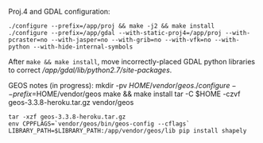 Proj.4 and GDAL configuration:

    ./configure --prefix=/app/proj && make -j2 && make install
    ./configure --prefix=/app/gdal --with-static-proj4=/app/proj --with-pcraster=no --with-jasper=no --with-grib=no --with-vfk=no --with-python --with-hide-internal-symbols
    
After `make && make install`, move incorrectly-placed GDAL python libraries to correct */app/gdal/lib/python2.7/site-packages*.

GEOS notes (in progress):
    mkdir -pv $HOME/vendor/geos
    ./configure --prefix=$HOME/vendor/geos
    make && make install
    tar -C $HOME -czvf geos-3.3.8-heroku.tar.gz vendor/geos

    tar -xzf geos-3.3.8-heroku.tar.gz
    env CPPFLAGS=`vendor/geos/bin/geos-config --cflags` LIBRARY_PATH=$LIBRARY_PATH:/app/vendor/geos/lib pip install shapely